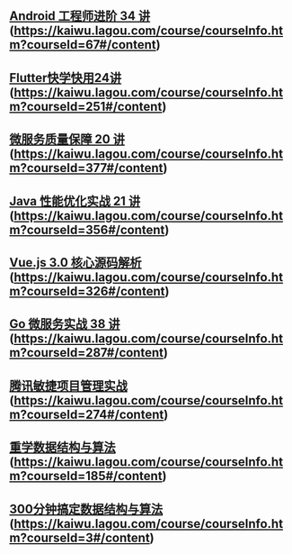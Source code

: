 ## [Android 工程师进阶 34 讲](拉勾)(https://kaiwu.lagou.com/course/courseInfo.htm?courseId=67#/content)
## [Flutter快学快用24讲](拉勾)(https://kaiwu.lagou.com/course/courseInfo.htm?courseId=251#/content)
## [微服务质量保障 20 讲](拉勾)(https://kaiwu.lagou.com/course/courseInfo.htm?courseId=377#/content)
## [Java 性能优化实战 21 讲](拉勾)(https://kaiwu.lagou.com/course/courseInfo.htm?courseId=356#/content)
## [Vue.js 3.0 核心源码解析](拉勾)(https://kaiwu.lagou.com/course/courseInfo.htm?courseId=326#/content)
## [Go 微服务实战 38 讲](拉勾)(https://kaiwu.lagou.com/course/courseInfo.htm?courseId=287#/content)
## [腾讯敏捷项目管理实战](拉勾)(https://kaiwu.lagou.com/course/courseInfo.htm?courseId=274#/content)
## [重学数据结构与算法](拉勾)(https://kaiwu.lagou.com/course/courseInfo.htm?courseId=185#/content)
## [300分钟搞定数据结构与算法](拉勾)(https://kaiwu.lagou.com/course/courseInfo.htm?courseId=3#/content)

